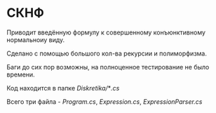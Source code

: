 # СКНФ

Приводит введённую формулу к совершенному конъюнктивному нормальноиу виду.

Сделано с помощью большого кол-ва рекурсии и полиморфизма.

Баги до сих пор возможны, на полноценное тестирование не было времени.

Код находится в папке *Diskretika/***.cs*

Всего три файла - *Program.cs*, *Expression.cs*, *ExpressionParser.cs* 
